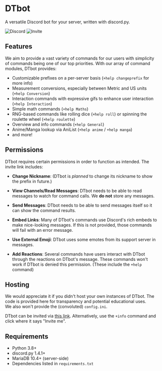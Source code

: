 # DTbot
A versatile Discord bot for your server, written with discord.py.

![Discord](https://img.shields.io/discord/477237732419174401?style=flat-square&logo=discord)
![Invite](https://img.shields.io/badge/Invite%20DTbot%20to%20your%20server-%20?style=flat-square&color=5e51a8&link=https%3A%2F%2Fdiscord.com%2Fapi%2Foauth2%2Fauthorize%3Fclient_id%3D472730689599569921%26permissions%3D67390528%26scope%3Dbot)
## Features
We aim to provide a vast variety of commands for our users with simplicity of commands being one of our top priorities.
With our array of command modules, DTbot provides:
* Customizable prefixes on a per-server basis (`+help changeprefix` for more info)
* Measurement conversions, especially between Metric and US units (`+help Conversion`)
* Interaction commands with expressive gifs to enhance user interaction (`+help Interaction`)
* Simple math commands (`+help Maths`)
* RNG-based commands like rolling dice (`+help roll`) or spinning the roulette wheel (`+help roulette`)
* Overview and info commands (`+help General`)
* Anime/Manga lookup via AniList (`+help anime` / `+help manga`)
* and more!

## Permissions
DTbot requires certain permissions in order to function as intended. The invite link includes:
- **Change Nickname**: (DTbot is *planned* to change its nickname to show the prefix in future.)

- **View Channels/Read Messages**: DTbot needs to be able to read messages to watch for command calls. We **do not** store any messages.

- **Send Messages**: DTbot needs to be able to send messages itself so it can show the command results.

- **Embed Links**: Many of DTbot's commands use Discord's rich embeds to make nice-looking messages. If this is not provided, those commands will fail with an error message.

- **Use External Emoji**: DTbot uses some emotes from its support server in messages.

- **Add Reactions**: Several commands have users interact with DTbot through the reactions on DTbot's message. These commands won't work if DTbot is denied this permission. (These include the `+help` command)

## Hosting
We would appreciate it if you didn't host your own instances of DTbot. The code is provided here for transparency and potential educational uses.<br>
We also won't provide the (convoluted) `config.ini`.

DTbot can be invited via [this link](https://discord.com/api/oauth2/authorize?client_id=472730689599569921&permissions=67390528&scope=bot). Alternatively, use the `+info` command and click where it says "Invite me".
## Requirements
* Python 3.8+
* discord.py 1.4.1+
* MariaDB 10.4+ (server-side)
* Dependencies listed in `requirements.txt`